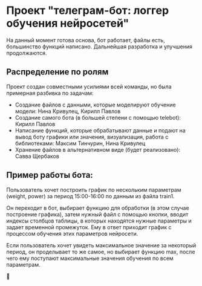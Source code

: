 # Проект "телеграм-бот: логгер обучения нейросетей"

На данный момент готова основа, бот работает, файлы есть, большинство функций написано. Дальнейшая разработка и улучшения продолжаются.

## Распределение по ролям

Проект создан совместными усилиями всей команды, но была примерная разбивка по задачам:
- Создание файлов с данными, которые моделируют обучение модели: Нина Кривулец, Кирилл Павлов
- Создание самого бота (в большей степени с помощью telebot): Кирилл Павлов
- Написание функций, которые обрабатывают данные и подают на вывод боту графики или значения, визуализация, работа с библиотеками: Максим Тинчурин, Нина Кривулец
- Хранение файлов в альтернативном виде (будет реализовано): Савва Щербаков

## Пример работы бота:
Пользователь хочет построить график по нескольким параметрам (weight, power) за период 15:00-16:00 по данным из файла train1.

Он переходит в бот, выбирает функцию для обработки (в этом случае построение графика), затем нужный файл с помощью кнопки, вводит индексы столбцов таблицы, в которых находятся нужные параметры и задает временной промежуток. Ему в ответ приходит график с процессом обучения этих параметров нейросети.

Если пользователь хочет увидеть максимальное значение за некоторый период, он проделывает то же самое, но выбирает функцию max, после чего ему поступают максимальные значения обучения по всем параметрам.

🐍
